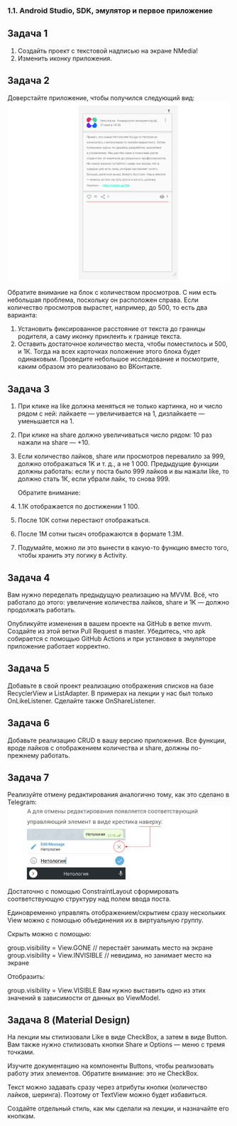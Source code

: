 ### 1.1. Android Studio, SDK, эмулятор и первое приложение

## Задача 1
1. Создайть проект с текстовой надписью на экране NMedia!
2. Изменить иконку приложения.

## Задача 2
Доверстайте приложение, чтобы получился следующий вид:
![](https://github.com/IrinaAlMakarova/NMedia/blob/main/pic/layout.png?raw=true)

Обратите внимание на блок с количеством просмотров. С ним есть небольшая проблема, поскольку он расположен справа. Если количество просмотров вырастет, например, до 500, то есть два варианта:
1. Установить фиксированное расстояние от текста до границы родителя, а саму иконку приклеить к границе текста.
2. Оставить достаточное количество места, чтобы поместилось и 500, и 1К. Тогда на всех карточках положение этого блока будет одинаковым.
Проведите небольшое исследование и посмотрите, каким образом это реализовано во ВКонтакте.

## Задача 3
1. При клике на like должна меняться не только картинка, но и число рядом с ней: лайкаете — увеличивается на 1, дизлайкаете — уменьшается на 1. 
2. При клике на share должно увеличиваться число рядом: 10 раз нажали на share — +10.
3. Если количество лайков, share или просмотров перевалило за 999, должно отображаться 1K и т. д., а не 1 000. Предыдущие функции должны работать: если у поста было 999 лайков и вы нажали like, то должно стать 1К, если убрали лайк, то снова 999.
   
   Обратите внимание:
1. 1.1К отображается по достижении 1 100.
2. После 10К сотни перестают отображаться.
3. После 1M сотни тысяч отображаются в формате 1.3M.
4. Подумайте, можно ли это вынести в какую-то функцию вместо того, чтобы хранить эту логику в Activity.

## Задача 4
Вам нужно переделать предыдущую реализацию на MVVM. Всё, что работало до этого: увеличение количества лайков, share и 1K — должно продолжать работать.

Опубликуйте изменения в вашем проекте на GitHub в ветке mvvm. Создайте из этой ветки Pull Request в master. Убедитесь, что apk собирается с помощью GitHub Actions и при установке в эмуляторе приложение работает корректно.

## Задача 5
Добавьте в свой проект реализацию отображения списков на базе RecyclerView и ListAdapter.
В примерах на лекции у нас был только OnLikeListener. Сделайте также OnShareListener.

## Задача 6
Добавьте реализацию CRUD в вашу версию приложения. Все функции, вроде лайков с отображением количества и share, должны по-прежнему работать.

## Задача 7
Реализуйте отмену редактирования аналогично тому, как это сделано в Telegram:
![](https://github.com/IrinaAlMakarova/NMedia/blob/CRUD_Cancel/pic/cancel.png?raw=true)

Достаточно с помощью ConstraintLayout сформировать соответствующую структуру над полем ввода поста.

Единовременно управлять отображением/скрытием сразу нескольких View можно с помощью объединения их в виртуальную группу.

Скрыть можно с помощью:

group.visibility = View.GONE // перестаёт занимать место на экране
group.visibility = View.INVISIBLE // невидима, но занимает место на экране

Отобразить:

group.visibility = View.VISIBLE
Вам нужно выставить одно из этих значений в зависимости от данных во ViewModel.

## Задача 8 (Material Design)
На лекции мы стилизовали Like в виде CheckBox, а затем в виде Button. Вам также нужно стилизовать кнопки Share и Options — меню с тремя точками.

Изучите документацию на компоненты Buttons, чтобы реализовать работу этих элементов. Обратите внимание: это не CheckBox.

Текст можно задавать сразу через атрибуты кнопки (количество лайков, шеринга). Поэтому от TextView можно будет избавиться.

Создайте отдельный стиль, как мы сделали на лекции, и назначайте его кнопкам.